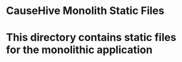 # CauseHive Monolith Static Files
# This directory contains static files for the monolithic application
